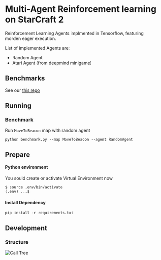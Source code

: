 # Multi-Agent Reinforcement learning on StarCraft 2 
Reinforcement Learning Agents implmented in Tensorflow, featuring morden eager execution.

List of implemented Agents are:
- Random Agent
- Atari Agent (from deepmind minigame)

## Benchmarks
See our [this repo](https://github.com/starcraft2-ai/comparison)

## Running
### Benchmark
Run `MoveToBeacon` map with random agent
```shell
python benchmark.py --map MoveToBeacon --agent RandomAgent
```

## Prepare

#### Python environment
You sould create or activate Virtual Environment now
```
$ source .env/bin/activate
(.env) ...$ 
```
#### Install Dependency
```
pip install -r requirements.txt
```
## Development
### Structure
![Call Tree](https://github.com/starcraft2-ai/rl-battle/raw/master/assets/Call%20Tree.png)

